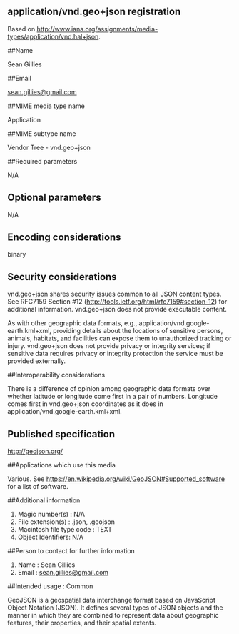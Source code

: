 application/vnd.geo+json registration
-------------------------------------

Based on http://www.iana.org/assignments/media-types/application/vnd.hal+json.

##Name

Sean Gillies

##Email

sean.gillies@gmail.com

##MIME media type name

Application

##MIME subtype name

Vendor Tree - vnd.geo+json

##Required parameters

N/A

## Optional parameters

N/A

## Encoding considerations

binary

## Security considerations

vnd.geo+json shares security issues common to all JSON content types.
See RFC7159 Section #12 (http://tools.ietf.org/html/rfc7159#section-12)
for additional information. vnd.geo+json does not provide executable
content. 

As with other geographic data formats, e.g.,
application/vnd.google-earth.kml+xml, providing details about the locations of
sensitive persons, animals, habitats, and facilities can expose them to
unauthorized tracking or injury. vnd.geo+json does not provide privacy or
integrity services; if sensitive data requires privacy or integrity protection
the service must be provided externally.

##Interoperability considerations

There is a difference of opinion among geographic data formats
over whether latitude or longitude come first in a pair of
numbers. Longitude comes first in vnd.geo+json coordinates as it 
does in application/vnd.google-earth.kml+xml.

## Published specification

http://geojson.org/

##Applications which use this media

Various. See https://en.wikipedia.org/wiki/GeoJSON#Supported_software
for a list of software.

##Additional information

1. Magic number(s) : N/A
2. File extension(s) : .json, .geojson
3. Macintosh file type code : TEXT
4. Object Identifiers: N/A


##Person to contact for further information

1. Name : Sean Gillies
2. Email : sean.gillies@gmail.com

##Intended usage : Common

GeoJSON is a geospatial data interchange format based on JavaScript
Object Notation (JSON).  It defines several types of JSON objects and
the manner in which they are combined to represent data about
geographic features, their properties, and their spatial extents.

